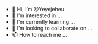 - 👋 Hi, I’m @Yeyejeheu
- 👀 I’m interested in ...
- 🌱 I’m currently learning ...
- 💞️ I’m looking to collaborate on ...
- 📫 How to reach me ...

<!---
Yeyejeheu/Yeyejeheu is a ✨ special ✨ repository because its `README.md` (this file) appears on your GitHub profile.
You can click the Preview link to take a look at your changes.
--->
